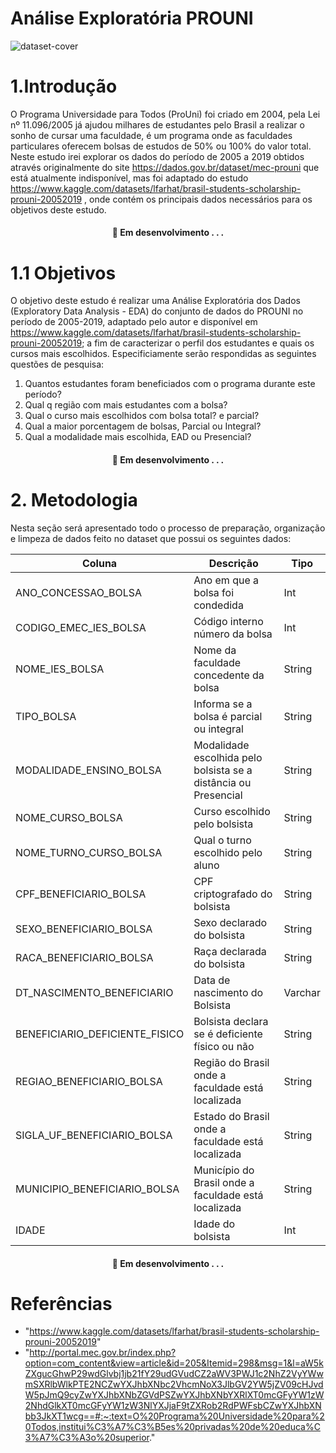 # Análise Exploratória PROUNI


![dataset-cover](https://github.com/Gustavo-Quirino/A3_Analise_Exploratoria/assets/74928403/fb4cacee-9406-4b75-8aad-e399ccd52be2)

# 1.Introdução

O Programa Universidade para Todos (ProUni) foi criado em 2004, pela Lei nº 11.096/2005 já ajudou milhares de estudantes pelo Brasil a realizar o sonho de cursar uma faculdade, é um programa onde as faculdades particulares oferecem bolsas de estudos de 50% ou 100% do valor total. 
Neste estudo irei explorar os dados do período de 2005 a 2019 obtidos através originalmente do site https://dados.gov.br/dataset/mec-prouni que está atualmente indisponível, mas foi adaptado do estudo https://www.kaggle.com/datasets/lfarhat/brasil-students-scholarship-prouni-20052019 , onde contém os principais dados necessários para os objetivos deste estudo.


<h4 align="center"> 
	🚧  Em desenvolvimento . . .
</h4>

# 1.1 Objetivos

O objetivo deste estudo é realizar uma Análise Exploratória dos Dados (Exploratory Data Analysis - EDA) do conjunto de dados do PROUNI no período de 2005-2019, adaptado pelo autor e disponível em https://www.kaggle.com/datasets/lfarhat/brasil-students-scholarship-prouni-20052019; a fim de caracterizar o perfil dos estudantes e quais os cursos mais escolhidos. Especificiamente serão respondidas as seguintes questões de pesquisa:

1. Quantos estudantes foram beneficiados com o programa durante este período?
2. Qual q região com mais estudantes com a bolsa?
3. Qual o curso mais escolhidos com bolsa total? e parcial?
4. Qual a maior porcentagem de bolsas, Parcial ou Integral?
5. Qual a modalidade mais escolhida, EAD ou Presencial?

<h4 align="center"> 
	🚧  Em desenvolvimento . . .
</h4>


# 2. Metodologia

Nesta seção será apresentado todo o processo de preparação, organização e limpeza de dados feito no dataset que possui os seguintes dados:



| Coluna                         | Descrição                                                           | Tipo                      |
|--------------------------------|---------------------------------------------------------------------|---------------------------|
| ANO_CONCESSAO_BOLSA            | Ano em que a bolsa foi condedida                                    | Int                       |
| CODIGO_EMEC_IES_BOLSA          | Código interno número da bolsa                                      | Int                       |
| NOME_IES_BOLSA                 | Nome da faculdade concedente da bolsa                               | String                    | 
| TIPO_BOLSA                     | Informa se a bolsa é parcial ou integral                            | String                    |
| MODALIDADE_ENSINO_BOLSA        | Modalidade escolhida pelo bolsista se a distância ou Presencial     | String                    |
| NOME_CURSO_BOLSA               | Curso escolhido pelo bolsista                                       | String                    | 
| NOME_TURNO_CURSO_BOLSA         | Qual o turno escolhido pelo aluno                                   | String                    |
| CPF_BENEFICIARIO_BOLSA         | CPF criptografado do bolsista                                       | String                    |
| SEXO_BENEFICIARIO_BOLSA        | Sexo declarado do bolsista                                          | String                    | 
| RACA_BENEFICIARIO_BOLSA        | Raça declarada do bolsista                                          | String                    |
| DT_NASCIMENTO_BENEFICIARIO     | Data de nascimento do Bolsista                                      | Varchar                   |
| BENEFICIARIO_DEFICIENTE_FISICO | Bolsista declara se é deficiente físico ou não                      | String                    | 
| REGIAO_BENEFICIARIO_BOLSA      | Região do Brasil onde a faculdade está localizada                   | String                    | 
| SIGLA_UF_BENEFICIARIO_BOLSA    | Estado do Brasil onde a faculdade está localizada                   | String                    |
| MUNICIPIO_BENEFICIARIO_BOLSA   | Município do Brasil onde a faculdade está localizada                | String                    | 
| IDADE                          | Idade do bolsista                                                   | Int                       |



<h4 align="center"> 
	🚧  Em desenvolvimento . . .
</h4>

# Referências

- "https://www.kaggle.com/datasets/lfarhat/brasil-students-scholarship-prouni-20052019"
- "http://portal.mec.gov.br/index.php?option=com_content&view=article&id=205&Itemid=298&msg=1&l=aW5kZXgucGhwP29wdGlvbj1jb21fY29udGVudCZ2aWV3PWJ1c2NhZ2VyYWwmSXRlbWlkPTE2NCZwYXJhbXNbc2VhcmNoX3JlbGV2YW5jZV09cHJvdW5pJmQ9cyZwYXJhbXNbZGVdPSZwYXJhbXNbYXRlXT0mcGFyYW1zW2NhdGlkXT0mcGFyYW1zW3NlYXJjaF9tZXRob2RdPWFsbCZwYXJhbXNbb3JkXT1wcg==#:~:text=O%20Programa%20Universidade%20para%20Todos,institui%C3%A7%C3%B5es%20privadas%20de%20educa%C3%A7%C3%A3o%20superior."
